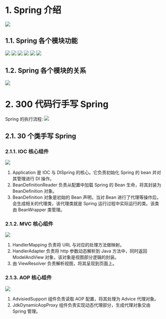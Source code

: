 # 1. Spring 介绍

![](https://r2.129870.xyz/img/20220407230008.png)

## 1.1. Spring 各个模块功能

![](https://r2.129870.xyz/img/20220407230544.png)
![](https://r2.129870.xyz/img/20220407230559.png)
![](https://r2.129870.xyz/img/20220407230613.png)
![](https://r2.129870.xyz/img/20220407230625.png)
![](https://r2.129870.xyz/img/20220407230639.png)
![](https://r2.129870.xyz/img/20220407230710.png)

## 1.2. Spring 各个模块的关系

![](https://r2.129870.xyz/img/20220407230726.png)

# 2. 300 代码行手写 Spring

Spring 的执行流程:
![](https://r2.129870.xyz/img/20220410200400.png)

## 2.1. 30 个类手写 Spring

### 2.1.1. IOC 核心组件

![](https://r2.129870.xyz/img/20220416222047.png)

1. Application 是 IOC 与 DISpring 的核心。它负责初始化 Spring 的 bean 并对其管理进行 DI 操作。
2. BeanDefinitionReader 负责从配置中加载 Spring 的 Bean 生命，将其封装为 BeanDefinition 对象。
3. BeanDefinition 对象是初始的 Bean 声明，当对 Bean 进行了代理等操作后，会生成相关的代理类，该代理类就是 Spring 运行过程中实际运行的类。该类由 BeanWrapper 类管理。

### 2.1.2. MVC 核心组件

![](https://r2.129870.xyz/img/20220416222701.png)

1. HandlerMapping 负责将 URL 与对应的处理方法做映射。
2. HandlerAdapter 负责将 http 参数动态解析到 Java 方法中，同时返回 ModelAndView 对象，该对象是视图部分逻辑的封装。
3. 由 ViewResolver 负责解析视图，将其呈现到页面上。

### 2.1.3. AOP 核心组件

![](https://r2.129870.xyz/img/20220416223042.png)

1. AdvisiedSupport 组件负责读取 AOP 配置，将其处理为 Advice 代理对象。
2. JdkDynamicAopProxy 组件负责实现动态代理部分，生成代理对象交由 Spring 管理。
